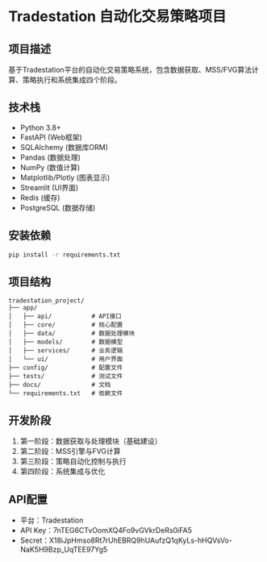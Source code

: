 # Tradestation 自动化交易策略项目

## 项目描述
基于Tradestation平台的自动化交易策略系统，包含数据获取、MSS/FVG算法计算、策略执行和系统集成四个阶段。

## 技术栈
- Python 3.8+
- FastAPI (Web框架)
- SQLAlchemy (数据库ORM)
- Pandas (数据处理)
- NumPy (数值计算)
- Matplotlib/Plotly (图表显示)
- Streamlit (UI界面)
- Redis (缓存)
- PostgreSQL (数据存储)

## 安装依赖
```bash
pip install -r requirements.txt
```

## 项目结构
```
tradestation_project/
├── app/
│   ├── api/           # API接口
│   ├── core/          # 核心配置
│   ├── data/          # 数据处理模块
│   ├── models/        # 数据模型
│   ├── services/      # 业务逻辑
│   └── ui/            # 用户界面
├── config/            # 配置文件
├── tests/             # 测试文件
├── docs/              # 文档
└── requirements.txt   # 依赖文件
```

## 开发阶段
1. 第一阶段：数据获取与处理模块（基础建设）
2. 第二阶段：MSS引擎与FVG计算
3. 第三阶段：策略自动化控制与执行
4. 第四阶段：系统集成与优化

## API配置
- 平台：Tradestation
- API Key：7nTEG6CTvOomXQ4Fo9vGVkrDeRs0iFA5
- Secret：X18iJpHmso8Rt7rUhEBRQ9hUAufzQ1qKyLs-hHQVsVo-NaK5H9Bzp_UqTEE97Yg5
